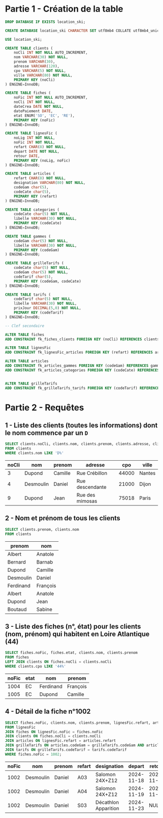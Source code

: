 # Partie 1 - Création de la table

```sql
DROP DATABASE IF EXISTS location_ski;

CREATE DATABASE location_ski CHARACTER SET utf8mb4 COLLATE utf8mb4_unicode_ci;

USE location_ski;

CREATE TABLE clients (
    noCli INT NOT NULL AUTO_INCREMENT,
    nom VARCHAR(30) NOT NULL,
    prenom VARCHAR(30),
    adresse VARCHAR(120),
    cpo VARCHAR(5) NOT NULL,
    ville VARCHAR(80) NOT NULL,
    PRIMARY KEY (noCli)
) ENGINE=InnoDB;

CREATE TABLE fiches (
    noFic INT NOT NULL AUTO_INCREMENT,
    noCli INT NOT NULL,
    dateCrea DATE NOT NULL,
    datePaiement DATE,
    etat ENUM('SO', 'EC', 'RE'),
    PRIMARY KEY (noFic)
) ENGINE=InnoDB;

CREATE TABLE lignesFic (
    noLig INT NOT NULL,
    noFic INT NOT NULL,
    refart CHAR(8) NOT NULL,
    depart DATE NOT NULL,
    retour DATE,
    PRIMARY KEY (noLig, noFic)
) ENGINE=InnoDB;

CREATE TABLE articles (
    refart CHAR(8) NOT NULL,
    designation VARCHAR(80) NOT NULL,
    codeGam char(5),
    codeCate char(5),
    PRIMARY KEY (refart)
) ENGINE=InnoDB;

CREATE TABLE categories (
    codeCate char(5) NOT NULL,
    libelle VARCHAR(30) NOT NULL,
    PRIMARY KEY (codeCate)
) ENGINE=InnoDB;

CREATE TABLE gammes (
    codeGam char(5) NOT NULL,
    libelle VARCHAR(30) NOT NULL,
    PRIMARY KEY (codeGam)
) ENGINE=InnoDB;

CREATE TABLE grilleTarifs (
    codeCate char(5) NOT NULL,
    codeGam char(5) NOT NULL,
    codeTarif char(5),
    PRIMARY KEY (codeGam, codeCate)
) ENGINE=InnoDB;

CREATE TABLE tarifs (
    codeTarif char(5) NOT NULL,
    libelle VARCHAR(30) NOT NULL,
    prixJour DECIMAL(5,0) NOT NULL,
    PRIMARY KEY (codeTarif)
) ENGINE=InnoDB;

-- Clef secondaire

ALTER TABLE fiches
ADD CONSTRAINT fk_fiches_clients FOREIGN KEY (noCli) REFERENCES clients(noCli);

ALTER TABLE lignesFic
ADD CONSTRAINT fk_lignesFic_articles FOREIGN KEY (refart) REFERENCES articles(refart); 

ALTER TABLE articles 
ADD CONSTRAINT fk_articles_gammes FOREIGN KEY (codeGam) REFERENCES gammes(codeGam), 
ADD CONSTRAINT fk_articles_categories FOREIGN KEY (codeCate) REFERENCES categories(codeCate); 
 

ALTER TABLE grilleTarifs 
ADD CONSTRAINT fk_grilleTarifs_tarifs FOREIGN KEY (codeTarif) REFERENCES tarifs(codeTarif);
```

# Partie 2 - Requêtes

## **1** - Liste des clients (toutes les informations) dont le nom commence par un <code>D</code>

```sql
SELECT clients.noCli, clients.nom, clients.prenom, clients.adresse, clients.cpo, clients.ville
FROM clients
WHERE clients.nom LIKE 'D%'
```

|noCli|nom|prenom|adresse|cpo|ville|
|---|---|---|---|---|---|
|3|Dupond|Camille|Rue Crébillon|44000|Nantes|
|4|Desmoulin|Daniel|Rue descendante|21000|Dijon|
|9|Dupond|Jean|Rue des mimosas|75018 |Paris|

## **2** - Nom et prénom de tous les clients

```sql
SELECT clients.prenom, clients.nom
FROM clients
```

|prenom|nom|
|---|---|
|Albert|Anatole|
|Bernard|Barnab|
|Dupond|Camille|
|Desmoulin|Daniel|
|Ferdinand|François|
|Albert|Anatole|
|Dupond|Jean|
|Boutaud|Sabine|

## **3** - Liste des fiches (n°, état) pour les clients (nom, prénom) qui habitent en Loire Atlantique (44)

```sql
SELECT fiches.noFic, fiches.etat, clients.nom, clients.prenom
FROM fiches
LEFT JOIN clients ON fiches.noCli = clients.noCli
WHERE clients.cpo LIKE '44%'
```

| noFic | etat | nom       | prenom   |
| ----- | ---- | --------- | -------- |
| 1004  | EC   | Ferdinand | François |
| 1005  | EC   | Dupond    | Camille  |

## **4** - Détail de la fiche n°1002

```sql
SELECT fiches.noFic, clients.nom, clients.prenom, lignesFic.refart, articles.designation, lignesFic.depart, lignesFic.retour,  tarifs.prixJour, DATEDIFF(IFNULL(lignesFic.retour, NOW()), lignesFic.depart) * tarifs.prixJour AS montant
FROM lignesFic
JOIN fiches ON lignesFic.noFic = fiches.noFic 
JOIN clients ON fiches.noCli = clients.noCli 
JOIN articles ON lignesFic.refart = articles.refart 
JOIN grilleTarifs ON articles.codeGam = grilleTarifs.codeGam AND articles.codeCate = grilleTarifs.codeCate 
JOIN tarifs ON grilleTarifs.codeTarif = tarifs.codeTarif 
WHERE fiches.noFic = 1002;
```

|noFic|nom|prenom|refart|designation|depart|retour|prixJour|montant|
|---|---|---|---|---|---|---|---|---|
|1002|Desmoulin|Daniel|A03|Salomon 24X+Z12|2024-11-18|2024-11-22|10|50|
|1002|Desmoulin|Daniel|A04|Salomon 24X+Z12|2024-11-19|2024-11-24|10|60|
|1002|Desmoulin|Daniel|S03|Décathlon Apparition|2024-11-23|NULL|10|90|
